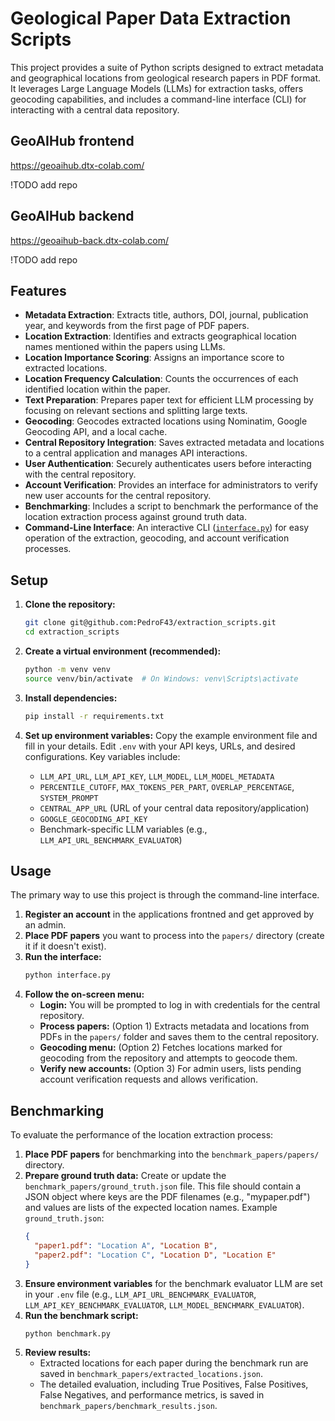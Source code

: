 # Geological Paper Data Extraction Scripts

This project provides a suite of Python scripts designed to extract metadata and geographical locations from geological research papers in PDF format. It leverages Large Language Models (LLMs) for extraction tasks, offers geocoding capabilities, and includes a command-line interface (CLI) for interacting with a central data repository.

## GeoAIHub frontend

https://geoaihub.dtx-colab.com/

!TODO add repo

## GeoAIHub backend

https://geoaihub-back.dtx-colab.com/

!TODO add repo

## Features

- **Metadata Extraction**: Extracts title, authors, DOI, journal, publication year, and keywords from the first page of PDF papers.
- **Location Extraction**: Identifies and extracts geographical location names mentioned within the papers using LLMs.
- **Location Importance Scoring**: Assigns an importance score to extracted locations.
- **Location Frequency Calculation**: Counts the occurrences of each identified location within the paper.
- **Text Preparation**: Prepares paper text for efficient LLM processing by focusing on relevant sections and splitting large texts.
- **Geocoding**: Geocodes extracted locations using Nominatim, Google Geocoding API, and a local cache.
- **Central Repository Integration**: Saves extracted metadata and locations to a central application and manages API interactions.
- **User Authentication**: Securely authenticates users before interacting with the central repository.
- **Account Verification**: Provides an interface for administrators to verify new user accounts for the central repository.
- **Benchmarking**: Includes a script to benchmark the performance of the location extraction process against ground truth data.
- **Command-Line Interface**: An interactive CLI ([`interface.py`](/home/dtx/tese/extraction_scripts/interface.py)) for easy operation of the extraction, geocoding, and account verification processes.

## Setup

1.  **Clone the repository:**

    ```bash
    git clone git@github.com:PedroF43/extraction_scripts.git
    cd extraction_scripts
    ```

2.  **Create a virtual environment (recommended):**

    ```bash
    python -m venv venv
    source venv/bin/activate  # On Windows: venv\Scripts\activate
    ```

3.  **Install dependencies:**

    ```bash
    pip install -r requirements.txt
    ```

4.  **Set up environment variables:**
    Copy the example environment file and fill in your details.
    Edit `.env` with your API keys, URLs, and desired configurations. Key variables include:
    - `LLM_API_URL`, `LLM_API_KEY`, `LLM_MODEL`, `LLM_MODEL_METADATA`
    - `PERCENTILE_CUTOFF`, `MAX_TOKENS_PER_PART`, `OVERLAP_PERCENTAGE`, `SYSTEM_PROMPT`
    - `CENTRAL_APP_URL` (URL of your central data repository/application)
    - `GOOGLE_GEOCODING_API_KEY`
    - Benchmark-specific LLM variables (e.g., `LLM_API_URL_BENCHMARK_EVALUATOR`)

## Usage

The primary way to use this project is through the command-line interface.
1.  **Register an account** in the applications frontned and get approved by an admin.
2.  **Place PDF papers** you want to process into the `papers/` directory (create it if it doesn't exist).
3.  **Run the interface:**
    ```bash
    python interface.py
    ```
4.  **Follow the on-screen menu:**
    - **Login:** You will be prompted to log in with credentials for the central repository.
    - **Process papers:** (Option 1) Extracts metadata and locations from PDFs in the `papers/` folder and saves them to the central repository.
    - **Geocoding menu:** (Option 2) Fetches locations marked for geocoding from the repository and attempts to geocode them.
    - **Verify new accounts:** (Option 3) For admin users, lists pending account verification requests and allows verification.

## Benchmarking

To evaluate the performance of the location extraction process:

1.  **Place PDF papers** for benchmarking into the `benchmark_papers/papers/` directory.
2.  **Prepare ground truth data:** Create or update the `benchmark_papers/ground_truth.json` file. This file should contain a JSON object where keys are the PDF filenames (e.g., "mypaper.pdf") and values are lists of the expected location names.
    Example `ground_truth.json`:
    ```json
    {
      "paper1.pdf": "Location A", "Location B",
      "paper2.pdf": "Location C", "Location D", "Location E"
    }
    ```
3.  **Ensure environment variables** for the benchmark evaluator LLM are set in your `.env` file (e.g., `LLM_API_URL_BENCHMARK_EVALUATOR`, `LLM_API_KEY_BENCHMARK_EVALUATOR`, `LLM_MODEL_BENCHMARK_EVALUATOR`).
4.  **Run the benchmark script:**
    ```bash
    python benchmark.py
    ```
5.  **Review results:**
    - Extracted locations for each paper during the benchmark run are saved in `benchmark_papers/extracted_locations.json`.
    - The detailed evaluation, including True Positives, False Positives, False Negatives, and performance metrics, is saved in `benchmark_papers/benchmark_results.json`.
